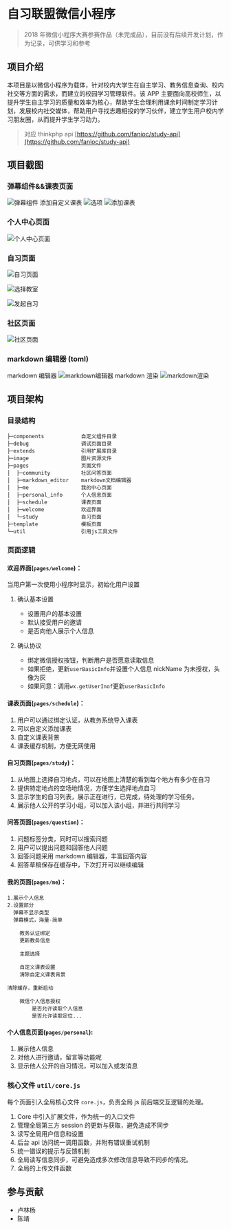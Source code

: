 # 自习联盟微信小程序

> 2018 年微信小程序大赛参赛作品（未完成品），目前没有后续开发计划，作为记录，可供学习和参考

## 项目介绍

本项目是以微信小程序为载体，针对校内大学生在自主学习、教务信息查询、校内社交等方面的需求，而建立的校园学习管理软件。该 APP 主要面向高校师生，以提升学生自主学习的质量和效率为核心，帮助学生合理利用课余时间制定学习计划，发展校内社交媒体，帮助用户寻找志趣相投的学习伙伴，建立学生用户校内学习朋友圈，从而提升学生学习动力。

> 对应 thinkphp api [https://github.com/fanioc/study-api](https://github.com/fanioc/study-api)

## 项目截图

### 弹幕组件&&课表页面

![弹幕组件](./screenshot\Screenshot_2018-06-10-11-32-35-642_微信.png "弹幕组件")
添加自定义课表
![选项](./screenshot\Screenshot_2018-06-15-09-45-11-381_微信.png)
![添加课表](./screenshot\Screenshot_2018-06-15-12-00-39-575_微信.png)

### 个人中心页面

![个人中心页面](./screenshot\Screenshot_2018-06-15-10-17-41-164_微信.png "个人中心页面")

### 自习页面

![自习页面](./screenshot\Screenshot_2018-06-15-11-52-17-641_微信.png "自习页面")

![选择教室](./screenshot\Screenshot_2018-06-15-10-16-05-516_微信.png)

![发起自习](./screenshot\Screenshot_2018-06-15-12-04-20-498_微信.png)

### 社区页面

![社区页面](./screenshot\Screenshot_2018-06-15-11-52-40-880_微信.png)

### markdown 编辑器 (toml)

markdown 编辑器
![markdown编辑器](./screenshot\Screenshot_2018-06-15-12-47-52-676_微信.png)
markdown 渲染
![markdown渲染](./screenshot\Screenshot_2018-06-15-11-55-49-854_微信.png)

## 项目架构

### 目录结构

```
├─components            自定义组件目录
├─debug                 调试页面目录
├─extends               引用扩展库目录
├─image                 图片资源文件
├─pages                 页面文件
│  ├─community          社区问答页面
│  ├─markdown_editor    markdown文档编辑器
│  ├─me                 我的中心页面
│  ├─personal_info      个人信息页面
│  ├─schedule           课表页面
│  ├─welcome            欢迎界面
│  └─study              自习页面
├─template              模板页面
└─util                  引用js工具文件
```

### 页面逻辑

#### 欢迎界面(`pages/welcome`)：

当用户第一次使用小程序时显示，初始化用户设置

1. 确认基本设置

   - 设置用户的基本设置
   - 默认接受用户的邀请
   - 是否向他人展示个人信息

2. 确认协议
   - 绑定微信授权按钮，判断用户是否愿意读取信息
   - 如果拒绝，更新`userBasicInfo`并设置个人信息 nickName 为未授权，头像为灰
   - 如果同意：调用`wx.getUserInof`更新`userBasicInfo`

#### 课表页面(`pages/schedule`)：

1. 用户可以通过绑定认证，从教务系统导入课表
2. 可以自定义添加课表
3. 自定义课表背景
4. 课表缓存机制，方便无网使用

#### 自习页面(`pages/study`)：

1. 从地图上选择自习地点，可以在地图上清楚的看到每个地方有多少在自习
2. 提供特定地点的空场地情况，方便学生选择地点自习
3. 显示学生的自习列表，展示正在进行，已完成，待处理的学习任务。
4. 展示他人公开的学习小组，可以加入该小组，并进行共同学习

#### 问答页面(`pages/question`)：

1. 问题标签分类，同时可以搜索问题
2. 用户可以提出问题和回答他人问题
3. 回答问题采用 markdown 编辑器，丰富回答内容
4. 回答草稿保存在缓存中，下次打开可以继续编辑

#### 我的页面(`pages/me`)：

```
1.展示个人信息
2.设置部分
  弹幕不显示类型
  弹幕模式，海量-简单

    教务认证绑定
    更新教务信息

    主题选择

    自定义课表设置
    清除自定义课表背景

清除缓存，重新启动

    微信个人信息授权
        是否允许读取个人信息
        是否允许读取定位...
```

#### 个人信息页面(`pages/personal`):

1. 展示他人信息
2. 对他人进行邀请，留言等功能呢
3. 显示他人公开的自习情况，可以加入或发消息

### 核心文件 `util/core.js`

每个页面引入全局核心文件 `core.js`，负责全局 js 前后端交互逻辑的处理。

1. Core 中引入扩展文件，作为统一的入口文件
2. 管理全局第三方 session 的更新与获取，避免造成不同步
3. 读写全局用户信息和设置
4. 后台 api 访问统一调用函数，并附有错误重试机制
5. 统一错误的提示与反馈机制
6. 全局读写信息同步，可避免造成多次修改信息导致不同步的情况。
7. 全局的上传文件函数

## 参与贡献

- 卢林杨
- 陈靖
